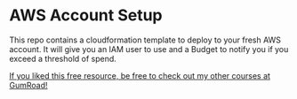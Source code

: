 # AWS Account Setup

This repo contains a cloudformation template to deploy to your fresh AWS account. It will give you an IAM user to use and a Budget to notify you if you exceed a threshold of spend.

[If you liked this free resource, be free to check out my other courses at GumRoad!](https://store.owen.dev)
